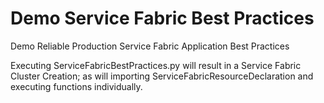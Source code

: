 # Demo Service Fabric Best Practices
Demo Reliable Production Service Fabric Application Best Practices

Executing ServiceFabricBestPractices.py will result in a Service Fabric Cluster Creation; as will importing ServiceFabricResourceDeclaration and executing functions individually.
